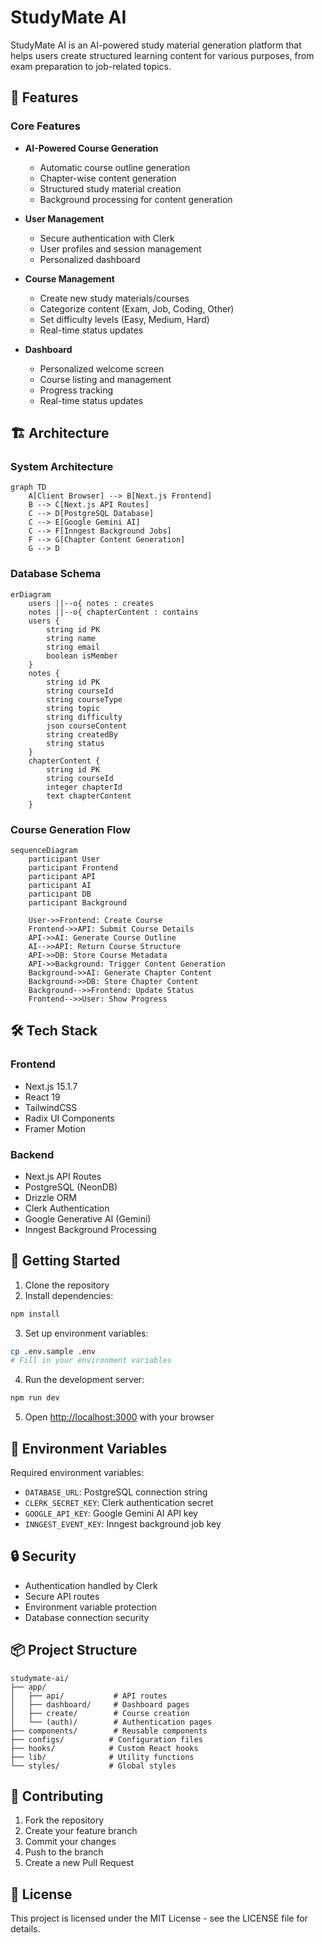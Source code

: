# StudyMate AI

StudyMate AI is an AI-powered study material generation platform that helps users create structured learning content for various purposes, from exam preparation to job-related topics.

## 🚀 Features

### Core Features

- **AI-Powered Course Generation**

  - Automatic course outline generation
  - Chapter-wise content generation
  - Structured study material creation
  - Background processing for content generation

- **User Management**

  - Secure authentication with Clerk
  - User profiles and session management
  - Personalized dashboard

- **Course Management**

  - Create new study materials/courses
  - Categorize content (Exam, Job, Coding, Other)
  - Set difficulty levels (Easy, Medium, Hard)
  - Real-time status updates

- **Dashboard**
  - Personalized welcome screen
  - Course listing and management
  - Progress tracking
  - Real-time status updates

## 🏗️ Architecture

### System Architecture

```mermaid
graph TD
    A[Client Browser] --> B[Next.js Frontend]
    B --> C[Next.js API Routes]
    C --> D[PostgreSQL Database]
    C --> E[Google Gemini AI]
    C --> F[Inngest Background Jobs]
    F --> G[Chapter Content Generation]
    G --> D
```

### Database Schema

```mermaid
erDiagram
    users ||--o{ notes : creates
    notes ||--o{ chapterContent : contains
    users {
        string id PK
        string name
        string email
        boolean isMember
    }
    notes {
        string id PK
        string courseId
        string courseType
        string topic
        string difficulty
        json courseContent
        string createdBy
        string status
    }
    chapterContent {
        string id PK
        string courseId
        integer chapterId
        text chapterContent
    }
```

### Course Generation Flow

```mermaid
sequenceDiagram
    participant User
    participant Frontend
    participant API
    participant AI
    participant DB
    participant Background

    User->>Frontend: Create Course
    Frontend->>API: Submit Course Details
    API->>AI: Generate Course Outline
    AI-->>API: Return Course Structure
    API->>DB: Store Course Metadata
    API->>Background: Trigger Content Generation
    Background->>AI: Generate Chapter Content
    Background->>DB: Store Chapter Content
    Background-->>Frontend: Update Status
    Frontend-->>User: Show Progress
```

## 🛠️ Tech Stack

### Frontend

- Next.js 15.1.7
- React 19
- TailwindCSS
- Radix UI Components
- Framer Motion

### Backend

- Next.js API Routes
- PostgreSQL (NeonDB)
- Drizzle ORM
- Clerk Authentication
- Google Generative AI (Gemini)
- Inngest Background Processing

## 🚀 Getting Started

1. Clone the repository
2. Install dependencies:

```bash
npm install
```

3. Set up environment variables:

```bash
cp .env.sample .env
# Fill in your environment variables
```

4. Run the development server:

```bash
npm run dev
```

5. Open [http://localhost:3000](http://localhost:3000) with your browser

## 📝 Environment Variables

Required environment variables:

- `DATABASE_URL`: PostgreSQL connection string
- `CLERK_SECRET_KEY`: Clerk authentication secret
- `GOOGLE_API_KEY`: Google Gemini AI API key
- `INNGEST_EVENT_KEY`: Inngest background job key

## 🔒 Security

- Authentication handled by Clerk
- Secure API routes
- Environment variable protection
- Database connection security

## 📦 Project Structure

```
studymate-ai/
├── app/
│   ├── api/           # API routes
│   ├── dashboard/     # Dashboard pages
│   ├── create/        # Course creation
│   └── (auth)/        # Authentication pages
├── components/        # Reusable components
├── configs/          # Configuration files
├── hooks/            # Custom React hooks
├── lib/              # Utility functions
└── styles/           # Global styles
```

## 🤝 Contributing

1. Fork the repository
2. Create your feature branch
3. Commit your changes
4. Push to the branch
5. Create a new Pull Request

## 📄 License

This project is licensed under the MIT License - see the LICENSE file for details.
